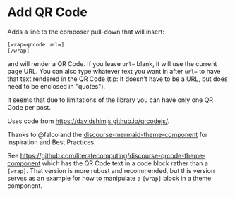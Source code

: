 # Add QR Code

Adds a line to the composer pull-down that will insert:

```
[wrap=qrcode url=]
[/wrap]
```
and will render a QR Code. If you leave `url=` blank, it will use the current page URL. You can also type whatever text you want in after `url=` to have that text rendered in the QR Code (tip: It doesn't have to be a URL, but does need to be enclosed in "quotes").

It seems that due to limitations of the library you can have only one QR Code per post.

Uses code from https://davidshimjs.github.io/qrcodejs/.

Thanks to @falco and the [discourse-mermaid-theme-component](https://github.com/discourse/discourse-mermaid-theme-component) for inspiration and Best Practices.

See https://github.com/literatecomputing/discourse-qrcode-theme-component which has the QR Code text in a code block rather than a `[wrap]`. That version is more rubust and recommended, but this version serves as an example for how to manipulate a `[wrap]` block in a theme component.

